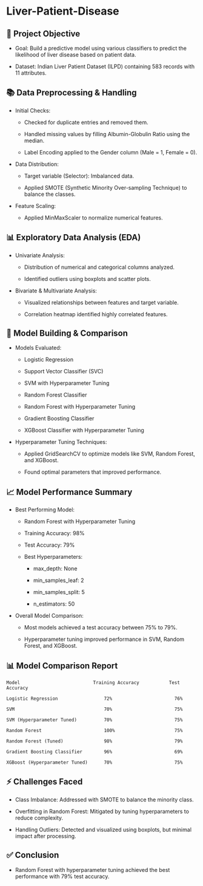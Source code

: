 # Liver-Patient-Disease

## 🎯 Project Objective
  * Goal: Build a predictive model using various classifiers to predict the likelihood of liver disease based 	on patient data.
	
  * Dataset: Indian Liver Patient Dataset (ILPD) containing 583 records with 11 attributes.

## 📚 Data Preprocessing & Handling
	
  * Initial Checks:

    * Checked for duplicate entries and removed them.
		
    * Handled missing values by filling Albumin-Globulin Ratio using the median.
		
    * Label Encoding applied to the Gender column (Male = 1, Female = 0).
	
  * Data Distribution:
		
    * Target variable (Selector): Imbalanced data.
		
    * Applied SMOTE (Synthetic Minority Over-sampling Technique) to balance the classes.
	
  * Feature Scaling:
	  
     * Applied MinMaxScaler to normalize numerical features.

## 📊 Exploratory Data Analysis (EDA)
	
  * Univariate Analysis:
		
    * Distribution of numerical and categorical columns analyzed.
		
    * Identified outliers using boxplots and scatter plots.
	
  * Bivariate & Multivariate Analysis:
		
    * Visualized relationships between features and target variable.
		
    * Correlation heatmap identified highly correlated features.

## 🧠 Model Building & Comparison
	
  * Models Evaluated:
		
    * Logistic Regression
		
    * Support Vector Classifier (SVC)
		
    * SVM with Hyperparameter Tuning
		
    * Random Forest Classifier
		
    * Random Forest with Hyperparameter Tuning
		
    * Gradient Boosting Classifier
		
    * XGBoost Classifier with Hyperparameter Tuning
	
  * Hyperparameter Tuning Techniques:

    * Applied GridSearchCV to optimize models like SVM, Random Forest, and XGBoost.

    * Found optimal parameters that improved performance.

## 📈 Model Performance Summary
	
  * Best Performing Model:

    * Random Forest with Hyperparameter Tuning
		
    * Training Accuracy: 98%
		
    * Test Accuracy: 79%
		
    * Best Hyperparameters:
		
      * max_depth: None

      * min_samples_leaf: 2
		
      * min_samples_split: 5

      * n_estimators: 50
	
  * Overall Model Comparison:
		
    * Most models achieved a test accuracy between 75% to 79%.
		
    * Hyperparameter tuning improved performance in SVM, Random Forest, and XGBoost.

## 📊 Model Comparison Report
```
Model			                Training Accuracy	        Test Accuracy

Logistic Regression		            72%		                  76%

SVM				                    70%	                	  75%

SVM (Hyperparameter Tuned)	        70%	              	      75%

Random Forest			            100%	                  75%

Random Forest (Tuned)		        98%       	              79%

Gradient Boosting Classifier        96%		                  69%

XGBoost (Hyperparameter Tuned)	    70%		                  75%
```
## ⚡ Challenges Faced	
	
  * Class Imbalance:
    Addressed with SMOTE to balance the minority class.

  * Overfitting in Random Forest:
		Mitigated by tuning hyperparameters to reduce complexity.
	
  * Handling Outliers:
		Detected and visualized using boxplots, but minimal impact after processing.

## ✅ Conclusion
	
  * Random Forest with hyperparameter tuning achieved the best performance with 79% test accuracy.
	
